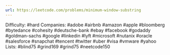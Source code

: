 ```yaml
---
url: https://leetcode.com/problems/minimum-window-substring
---
```


Difficulty: #hard
Companies: #adobe #airbnb #amazon #apple #bloomberg #bytedance #cohesity #deutsche-bank #ebay #facebook #godaddy #goldman-sachs #google #linkedin #lyft #microsoft #nutanix #oracle #salesforce #snapchat #tencent #twitter #uber #visa #vmware #yahoo
Lists: #blind75 #grind169 #grind75 #neetcode150